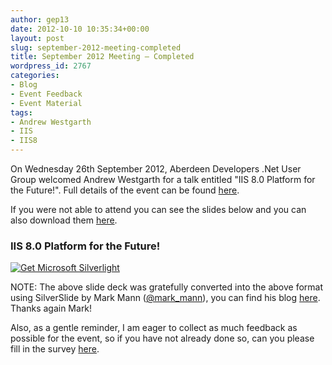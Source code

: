 ```yaml
---
author: gep13
date: 2012-10-10 10:35:34+00:00
layout: post
slug: september-2012-meeting-completed
title: September 2012 Meeting – Completed
wordpress_id: 2767
categories:
- Blog
- Event Feedback
- Event Material
tags:
- Andrew Westgarth
- IIS
- IIS8
---
```


On Wednesday 26th September 2012, Aberdeen Developers .Net User Group welcomed Andrew Westgarth for a talk entitled "IIS 8.0 Platform for the Future!". Full details of the event can be found [here](http://aberdeendevelopers.co.uk/post/2012/09/12/ADNUGUK%E2%80%93September-2012-Meeting.aspx).



If you were not able to attend you can see the slides below and you can also download them [here](http://www.aberdeendevelopers.co.uk/Uploads/Meetings/IIS%208%20–%20Platform%20for%20the%20Future_updated.pptx).



### IIS 8.0 Platform for the Future!



[ ![Get Microsoft Silverlight](http://go.microsoft.com/fwlink/?LinkId=161376) ](http://go.microsoft.com/fwlink/?LinkID=149156&v=4.0.50401.0)





NOTE: The above slide deck was gratefully converted into the above format using SilverSlide by Mark Mann ([@mark_mann](http://twitter.com/#!/@mark_mann)), you can find his blog [here](http://blog.mark-mann.co.uk/). Thanks again Mark!



Also, as a gentle reminder, I am eager to collect as much feedback as possible for the event, so if you have not already done so, can you please fill in the survey [here](http://www.surveymonkey.com/s/WZ7XC9M).
